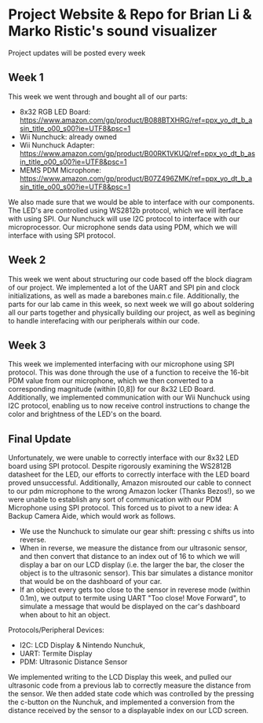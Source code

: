 # Project Website & Repo for Brian Li & Marko Ristic's sound visualizer

Project updates will be posted every week

##  Week 1

This week we went through and bought all of our parts:
- 8x32 RGB LED Board: https://www.amazon.com/gp/product/B088BTXHRG/ref=ppx_yo_dt_b_asin_title_o00_s00?ie=UTF8&psc=1
- Wii Nunchuck: already owned
- Wii Nunchuck Adapter: https://www.amazon.com/gp/product/B00RK1VKUQ/ref=ppx_yo_dt_b_asin_title_o00_s00?ie=UTF8&psc=1
- MEMS PDM Microphone: https://www.amazon.com/gp/product/B07Z496ZMK/ref=ppx_yo_dt_b_asin_title_o00_s00?ie=UTF8&psc=1

We also made sure that we would be able to interface with our components. The LED's are controlled using WS2812b protocol, which we will iterface with using SPI. Our Nunchuck will use I2C protocol to interface with our microprocessor. Our microphone sends data using PDM, which we will interface with using SPI protocol.

##  Week 2

This week we went about structuring our code based off the block diagram of our project. We implemented a lot of the UART and SPI pin and clock initializations, as well as made a barebones main.c file. Additionally, the parts for our lab came in this week, so next week we will go about soldering all our parts together and physically building our project, as well as begining to handle interefacing with our peripherals within our code.

##  Week 3

This week we implemented interfacing with our microphone using SPI protocol. This was done through the use of a function to receive the 16-bit PDM value from our microphone, which we then converted to a corresponding magnitude (within [0,8]) for our 8x32 LED Board. Additionally, we implemented communication with our Wii Nunchuck using I2C protocol, enabling us to now receive control instructions to change the color and brightness of the LED's on the board.

## Final Update

Unfortunately, we were unable to correctly interface with our 8x32 LED board using SPI protocol. Despite rigorously examining the WS2812B datasheet for the LED, our efforts to correctly interface with the LED board proved unsuccessful. Additionally, Amazon misrouted our cable to connect to our pdm microphone to the wrong Amazon locker (Thanks Bezos!), so we were unable to establish any sort of communication with our PDM Microphone using SPI protocol. This forced us to pivot to a new idea:  A Backup Camera Aide, which would work as follows.

* We use the Nunchuck to simulate our gear shift: pressing c shifts us into reverse.
* When in reverse, we measure the distance from our ultrasonic sensor, and then convert that distance to an index out of 16 to which we will display a bar on our LCD display (i.e. the larger the bar, the closer the object is to the ultrasonic sensor). This bar simulates a distance monitor that would be on the dashboard of your car.
* If an object every gets too close to the sensor in reverese mode (within 0.1m), we output to termite using UART "Too close! Move Forward", to simulate a message that would be displayed on the car's dashboard when about to hit an object.

Protocols/Peripheral Devices:
* I2C: LCD Display & Nintendo Nunchuk,
* UART: Termite Display
* PDM: Ultrasonic Distance Sensor

We implemented writing to the LCD Display this week, and pulled our ultrasonic code from a previous lab to correctly measure the distance from the sensor. We then added state code which was controlled by the pressing the c-button on the Nunchuk, and implemented a conversion from the distance received by the sensor to a displayable index on our LCD screen. 
